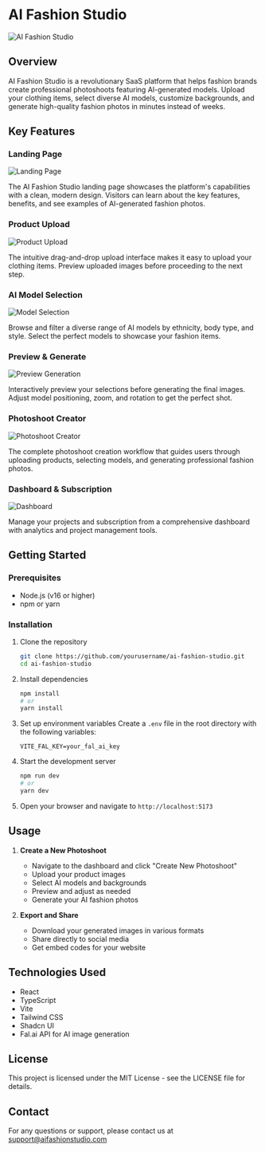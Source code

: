 # AI Fashion Studio

![AI Fashion Studio](https://eloquent-saha8-glea7.view-3.tempo-dev.app/tempobook/storyboards/5ea3ecf8-a6d8-4a63-a326-f0001b5eb829)

## Overview

AI Fashion Studio is a revolutionary SaaS platform that helps fashion brands create professional photoshoots featuring AI-generated models. Upload your clothing items, select diverse AI models, customize backgrounds, and generate high-quality fashion photos in minutes instead of weeks.

## Key Features

### Landing Page

![Landing Page](https://eloquent-saha8-glea7.view-3.tempo-dev.app/tempobook/storyboards/5ea3ecf8-a6d8-4a63-a326-f0001b5eb829)

The AI Fashion Studio landing page showcases the platform's capabilities with a clean, modern design. Visitors can learn about the key features, benefits, and see examples of AI-generated fashion photos.

### Product Upload

![Product Upload](https://eloquent-saha8-glea7.view-3.tempo-dev.app/tempobook/storyboards/43a6ec11-7f04-4398-964b-b9070a6477f0)

The intuitive drag-and-drop upload interface makes it easy to upload your clothing items. Preview uploaded images before proceeding to the next step.

### AI Model Selection

![Model Selection](https://eloquent-saha8-glea7.view-3.tempo-dev.app/tempobook/storyboards/6de88cc0-cdae-46b6-aa84-7fb83ff30111)

Browse and filter a diverse range of AI models by ethnicity, body type, and style. Select the perfect models to showcase your fashion items.

### Preview & Generate

![Preview Generation](https://eloquent-saha8-glea7.view-3.tempo-dev.app/tempobook/storyboards/0c7b7e4c-27b0-4fc9-bbc0-58b87812b624)

Interactively preview your selections before generating the final images. Adjust model positioning, zoom, and rotation to get the perfect shot.

### Photoshoot Creator

![Photoshoot Creator](https://eloquent-saha8-glea7.view-3.tempo-dev.app/tempobook/storyboards/18a8c2de-7f02-4706-b394-c83f0a9c2c98)

The complete photoshoot creation workflow that guides users through uploading products, selecting models, and generating professional fashion photos.

### Dashboard & Subscription

![Dashboard](https://eloquent-saha8-glea7.view-3.tempo-dev.app/tempobook/storyboards/b786ac2c-babb-42ab-a5a9-4ad162d9d3bc)

Manage your projects and subscription from a comprehensive dashboard with analytics and project management tools.

## Getting Started

### Prerequisites

- Node.js (v16 or higher)
- npm or yarn

### Installation

1. Clone the repository
   ```bash
   git clone https://github.com/yourusername/ai-fashion-studio.git
   cd ai-fashion-studio
   ```

2. Install dependencies
   ```bash
   npm install
   # or
   yarn install
   ```

3. Set up environment variables
   Create a `.env` file in the root directory with the following variables:
   ```
   VITE_FAL_KEY=your_fal_ai_key
   ```

4. Start the development server
   ```bash
   npm run dev
   # or
   yarn dev
   ```

5. Open your browser and navigate to `http://localhost:5173`

## Usage

1. **Create a New Photoshoot**
   - Navigate to the dashboard and click "Create New Photoshoot"
   - Upload your product images
   - Select AI models and backgrounds
   - Preview and adjust as needed
   - Generate your AI fashion photos

2. **Export and Share**
   - Download your generated images in various formats
   - Share directly to social media
   - Get embed codes for your website

## Technologies Used

- React
- TypeScript
- Vite
- Tailwind CSS
- Shadcn UI
- Fal.ai API for AI image generation

## License

This project is licensed under the MIT License - see the LICENSE file for details.

## Contact

For any questions or support, please contact us at support@aifashionstudio.com
